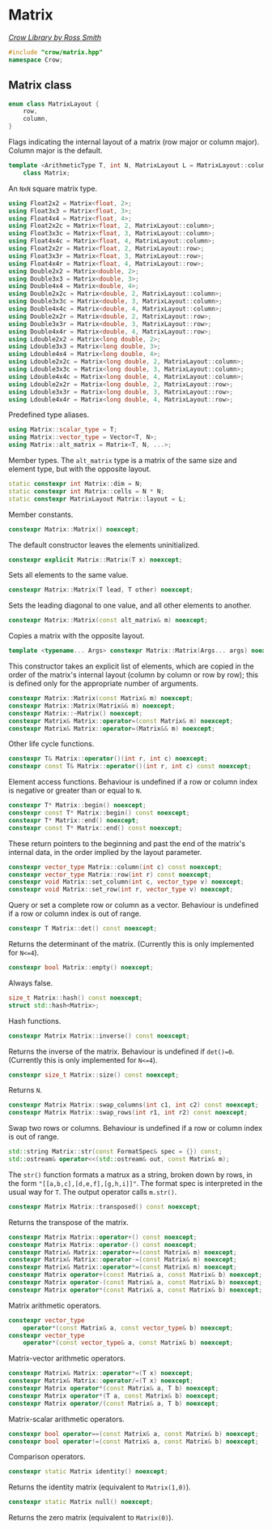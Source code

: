 # Matrix

_[Crow Library by Ross Smith](index.html)_

```c++
#include "crow/matrix.hpp"
namespace Crow;
```

## Matrix class

```c++
enum class MatrixLayout {
    row,
    column,
}
```

Flags indicating the internal layout of a matrix (row major or column major).
Column major is the default.

```c++
template <ArithmeticType T, int N, MatrixLayout L = MatrixLayout::column>
    class Matrix;
```

An `NxN` square matrix type.

```c++
using Float2x2 = Matrix<float, 2>;
using Float3x3 = Matrix<float, 3>;
using Float4x4 = Matrix<float, 4>;
using Float2x2c = Matrix<float, 2, MatrixLayout::column>;
using Float3x3c = Matrix<float, 3, MatrixLayout::column>;
using Float4x4c = Matrix<float, 4, MatrixLayout::column>;
using Float2x2r = Matrix<float, 2, MatrixLayout::row>;
using Float3x3r = Matrix<float, 3, MatrixLayout::row>;
using Float4x4r = Matrix<float, 4, MatrixLayout::row>;
using Double2x2 = Matrix<double, 2>;
using Double3x3 = Matrix<double, 3>;
using Double4x4 = Matrix<double, 4>;
using Double2x2c = Matrix<double, 2, MatrixLayout::column>;
using Double3x3c = Matrix<double, 3, MatrixLayout::column>;
using Double4x4c = Matrix<double, 4, MatrixLayout::column>;
using Double2x2r = Matrix<double, 2, MatrixLayout::row>;
using Double3x3r = Matrix<double, 3, MatrixLayout::row>;
using Double4x4r = Matrix<double, 4, MatrixLayout::row>;
using Ldouble2x2 = Matrix<long double, 2>;
using Ldouble3x3 = Matrix<long double, 3>;
using Ldouble4x4 = Matrix<long double, 4>;
using Ldouble2x2c = Matrix<long double, 2, MatrixLayout::column>;
using Ldouble3x3c = Matrix<long double, 3, MatrixLayout::column>;
using Ldouble4x4c = Matrix<long double, 4, MatrixLayout::column>;
using Ldouble2x2r = Matrix<long double, 2, MatrixLayout::row>;
using Ldouble3x3r = Matrix<long double, 3, MatrixLayout::row>;
using Ldouble4x4r = Matrix<long double, 4, MatrixLayout::row>;
```

Predefined type aliases.

```c++
using Matrix::scalar_type = T;
using Matrix::vector_type = Vector<T, N>;
using Matrix::alt_matrix = Matrix<T, N, ...>;
```

Member types. The `alt_matrix` type is a matrix of the same size and element
type, but with the opposite layout.

```c++
static constexpr int Matrix::dim = N;
static constexpr int Matrix::cells = N * N;
static constexpr MatrixLayout Matrix::layout = L;
```

Member constants.

```c++
constexpr Matrix::Matrix() noexcept;
```

The default constructor leaves the elements uninitialized.

```c++
constexpr explicit Matrix::Matrix(T x) noexcept;
```

Sets all elements to the same value.

```c++
constexpr Matrix::Matrix(T lead, T other) noexcept;
```

Sets the leading diagonal to one value, and all other elements to another.

```c++
constexpr Matrix::Matrix(const alt_matrix& m) noexcept;
```

Copies a matrix with the opposite layout.

```c++
template <typename... Args> constexpr Matrix::Matrix(Args... args) noexcept;
```

This constructor takes an explicit list of elements, which are copied in the
order of the matrix's internal layout (column by column or row by row); this
is defined only for the appropriate number of arguments.

```c++
constexpr Matrix::Matrix(const Matrix& m) noexcept;
constexpr Matrix::Matrix(Matrix&& m) noexcept;
constexpr Matrix::~Matrix() noexcept;
constexpr Matrix& Matrix::operator=(const Matrix& m) noexcept;
constexpr Matrix& Matrix::operator=(Matrix&& m) noexcept;
```

Other life cycle functions.

```c++
constexpr T& Matrix::operator()(int r, int c) noexcept;
constexpr const T& Matrix::operator()(int r, int c) const noexcept;
```

Element access functions. Behaviour is undefined if a row or column index is
negative or greater than or equal to `N`.

```c++
constexpr T* Matrix::begin() noexcept;
constexpr const T* Matrix::begin() const noexcept;
constexpr T* Matrix::end() noexcept;
constexpr const T* Matrix::end() const noexcept;
```

These return pointers to the beginning and past the end of the matrix's
internal data, in the order implied by the layout parameter.

```c++
constexpr vector_type Matrix::column(int c) const noexcept;
constexpr vector_type Matrix::row(int r) const noexcept;
constexpr void Matrix::set_column(int c, vector_type v) noexcept;
constexpr void Matrix::set_row(int r, vector_type v) noexcept;
```

Query or set a complete row or column as a vector. Behaviour is undefined if a
row or column index is out of range.

```c++
constexpr T Matrix::det() const noexcept;
```

Returns the determinant of the matrix. (Currently this is only implemented for
`N<=4`).

```c++
constexpr bool Matrix::empty() noexcept;
```

Always false.

```c++
size_t Matrix::hash() const noexcept;
struct std::hash<Matrix>;
```

Hash functions.

```c++
constexpr Matrix Matrix::inverse() const noexcept;
```

Returns the inverse of the matrix. Behaviour is undefined if `det()=0`.
(Currently this is only implemented for `N<=4`).

```c++
constexpr size_t Matrix::size() const noexcept;
```

Returns `N`.

```c++
constexpr Matrix Matrix::swap_columns(int c1, int c2) const noexcept;
constexpr Matrix Matrix::swap_rows(int r1, int r2) const noexcept;
```

Swap two rows or columns. Behaviour is undefined if a row or column index is
out of range.

```c++
std::string Matrix::str(const FormatSpec& spec = {}) const;
std::ostream& operator<<(std::ostream& out, const Matrix& m);
```

The `str()` function formats a matrux as a string, broken down by rows, in the
form `"[[a,b,c],[d,e,f],[g,h,i]]"`. The format spec is interpreted in the
usual way for `T`. The output operator calls `m.str()`.

```c++
constexpr Matrix Matrix::transposed() const noexcept;
```

Returns the transpose of the matrix.

```c++
constexpr Matrix Matrix::operator+() const noexcept;
constexpr Matrix Matrix::operator-() const noexcept;
constexpr Matrix& Matrix::operator+=(const Matrix& m) noexcept;
constexpr Matrix& Matrix::operator-=(const Matrix& m) noexcept;
constexpr Matrix& Matrix::operator*=(const Matrix& m) noexcept;
constexpr Matrix operator+(const Matrix& a, const Matrix& b) noexcept;
constexpr Matrix operator-(const Matrix& a, const Matrix& b) noexcept;
constexpr Matrix operator*(const Matrix& a, const Matrix& b) noexcept;
```

Matrix arithmetic operators.

```c++
constexpr vector_type
    operator*(const Matrix& a, const vector_type& b) noexcept;
constexpr vector_type
    operator*(const vector_type& a, const Matrix& b) noexcept;
```

Matrix-vector arithmetic operators.

```c++
constexpr Matrix& Matrix::operator*=(T x) noexcept;
constexpr Matrix& Matrix::operator/=(T x) noexcept;
constexpr Matrix operator*(const Matrix& a, T b) noexcept;
constexpr Matrix operator*(T a, const Matrix& b) noexcept;
constexpr Matrix operator/(const Matrix& a, T b) noexcept;
```

Matrix-scalar arithmetic operators.

```c++
constexpr bool operator==(const Matrix& a, const Matrix& b) noexcept;
constexpr bool operator!=(const Matrix& a, const Matrix& b) noexcept;
```

Comparison operators.

```c++
constexpr static Matrix identity() noexcept;
```

Returns the identity matrix (equivalent to `Matrix(1,0)`).

```c++
constexpr static Matrix null() noexcept;
```

Returns the zero matrix (equivalent to `Matrix(0)`).
